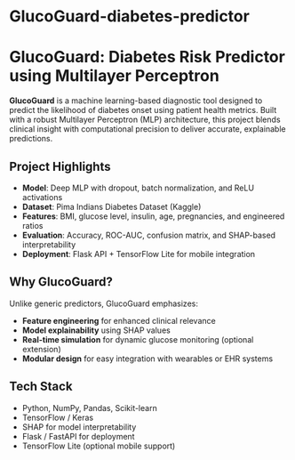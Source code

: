 # GlucoGuard-diabetes-predictor

#  GlucoGuard: Diabetes Risk Predictor using Multilayer Perceptron

**GlucoGuard** is a machine learning-based diagnostic tool designed to predict the likelihood of diabetes onset using patient health metrics. Built with a robust Multilayer Perceptron (MLP) architecture, this project blends clinical insight with computational precision to deliver accurate, explainable predictions.

## Project Highlights

-  **Model**: Deep MLP with dropout, batch normalization, and ReLU activations
-  **Dataset**: Pima Indians Diabetes Dataset (Kaggle)
-  **Features**: BMI, glucose level, insulin, age, pregnancies, and engineered ratios
-  **Evaluation**: Accuracy, ROC-AUC, confusion matrix, and SHAP-based interpretability
-  **Deployment**: Flask API + TensorFlow Lite for mobile integration

## Why GlucoGuard?

Unlike generic predictors, GlucoGuard emphasizes:
- **Feature engineering** for enhanced clinical relevance
- **Model explainability** using SHAP values
- **Real-time simulation** for dynamic glucose monitoring (optional extension)
- **Modular design** for easy integration with wearables or EHR systems

##  Tech Stack

- Python, NumPy, Pandas, Scikit-learn
- TensorFlow / Keras
- SHAP for model interpretability
- Flask / FastAPI for deployment
- TensorFlow Lite (optional mobile support)

